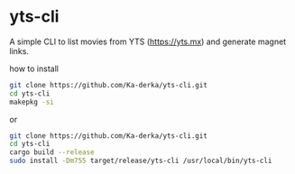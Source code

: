 # yts-cli

A simple CLI to list movies from YTS (https://yts.mx) and generate magnet links.

how to install
```bash
git clone https://github.com/Ka-derka/yts-cli.git
cd yts-cli
makepkg -si
```

or

```bash
git clone https://github.com/Ka-derka/yts-cli.git
cd yts-cli
cargo build --release
sudo install -Dm755 target/release/yts-cli /usr/local/bin/yts-cli
